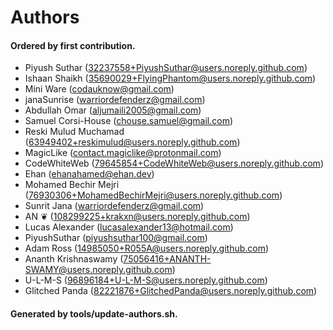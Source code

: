 # Authors

#### Ordered by first contribution.

- Piyush Suthar (<32237558+PiyushSuthar@users.noreply.github.com>)
- Ishaan Shaikh (<35690029+FlyingPhantom@users.noreply.github.com>)
- Mini Ware (<codauknow@gmail.com>)
- janaSunrise (<warriordefenderz@gmail.com>)
- Abdullah Omar (<aljumaili2005@gmail.com>)
- Samuel Corsi-House (<chouse.samuel@gmail.com>)
- Reski Mulud Muchamad (<63949402+reskimulud@users.noreply.github.com>)
- MagicLike (<contact.magiclike@protonmail.com>)
- CodeWhiteWeb (<79645854+CodeWhiteWeb@users.noreply.github.com>)
- Ehan (<ehanahamed@ehan.dev>)
- Mohamed Bechir Mejri (<76930306+MohamedBechirMejri@users.noreply.github.com>)
- Sunrit Jana (<warriordefenderz@gmail.com>)
- AN ❦ (<108299225+krakxn@users.noreply.github.com>)
- Lucas Alexander (<lucasalexander13@hotmail.com>)
- PiyushSuthar (<piyushsuthar100@gmail.com>)
- Adam Ross (<14985050+R055A@users.noreply.github.com>)
- Ananth Krishnaswamy (<75056416+ANANTH-SWAMY@users.noreply.github.com>)
- U-L-M-S (<96896184+U-L-M-S@users.noreply.github.com>)
- Glitched Panda (<82221876+GlitchedPanda@users.noreply.github.com>)

#### Generated by tools/update-authors.sh.
